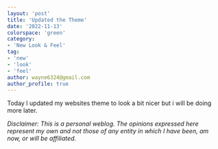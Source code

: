 ```yaml
---
layout: 'post'
title: 'Updated the Theme'
date: '2022-11-13'
colorspace: 'green'
category:
- 'New Look & Feel'
tag:
- 'new'
- 'look'
- 'feel'
author: wayne6324@gmail.com
author_profile: true
---
```


Today I updated my websites theme to look a bit nicer but i will be doing more later.

<!-- more -->

_Disclaimer: This is a personal weblog. The opinions expressed here represent my own and not those of any entity in which I have been, am now, or will be affiliated._